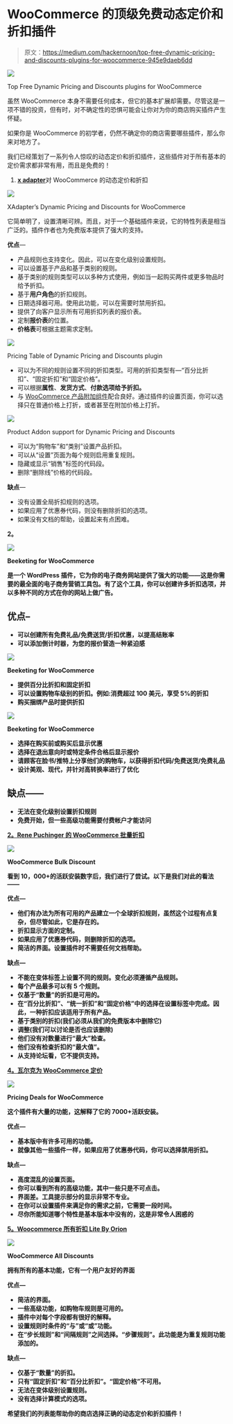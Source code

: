 # WooCommerce 的顶级免费动态定价和折扣插件

> 原文：<https://medium.com/hackernoon/top-free-dynamic-pricing-and-discounts-plugins-for-woocommerce-945e9daeb6dd>

![](img/5bb96d7074d5c93801aa8abbe44e1aa4.png)

Top Free Dynamic Pricing and Discounts plugins for WooCommerce

虽然 WooCommerce 本身不需要任何成本，但它的基本扩展却需要。尽管这是一项不错的投资，但有时，对不确定性的恐惧可能会让你对为你的商店购买插件产生怀疑。

如果你是 WooCommerce 的初学者，仍然不确定你的商店需要哪些插件，那么你来对地方了。

我们已经策划了一系列令人惊叹的动态定价和折扣插件，这些插件对于所有基本的定价需求都非常有用，而且是免费的！

1.  [**x adapter**](https://wordpress.org/plugins/dynamic-pricing-and-discounts-for-woocommerce-basic-version/)对 WooCommerce 的动态定价和折扣

![](img/22912158d057b5851d803c44aa2867a8.png)

XAdapter’s Dynamic Pricing and Discounts for WooCommerce

它简单明了，设置清晰可辨。而且，对于一个基础插件来说，它的特性列表是相当广泛的。插件作者也为免费版本提供了强大的支持。

**优点**—

*   产品规则也支持变化。因此，可以在变化级别设置规则。
*   可以设置基于产品和基于类别的规则。
*   基于类别的规则类型可以以多种方式使用，例如当一起购买两件或更多物品时给予折扣。
*   基于**用户角色**的折扣规则。
*   日期选择器可用。使用此功能，可以在需要时禁用折扣。
*   提供了向客户显示所有可用折扣列表的报价表。
*   定制**报价表**的位置。
*   **价格表**可根据主题需求定制。

![](img/d0b5b7eac9aac033388df4238f3278b9.png)

Pricing Table of Dynamic Pricing and Discounts plugin

*   可以为不同的规则设置不同的折扣类型。可用的折扣类型有—“百分比折扣”、“固定折扣”和“固定价格”。
*   可以根据**属性**、**发货方式**、**付款选项给予折扣。**
*   与 [WooCommerce 产品附加组件](https://woocommerce.com/products/product-add-ons/)配合良好。通过插件的设置页面，你可以选择只在普通价格上打折，或者甚至在附加价格上打折。

![](img/e3e7a869a86ff65258a09b9d0fb565ee.png)

Product Addon support for Dynamic Pricing and Discounts

*   可以为“购物车”和“类别”设置产品折扣。
*   可以从“设置”页面为每个规则启用重复规则。
*   隐藏或显示“销售”标签的代码段。
*   删除“删除线”价格的代码段。

**缺点**—

*   没有设置全局折扣规则的选项。
*   如果应用了优惠券代码，则没有删除折扣的选项。
*   如果没有文档的帮助，设置起来有点困难。

**2。**[](https://beeketing.com/beeketing-for-woocommerce)

**![](img/879e0a4a315a2d437a1f2e9d134b8619.png)**

**Beeketing for WooCommerce**

**是一个 WordPress 插件，它为你的电子商务网站提供了强大的功能——这是你需要的最全面的电子商务营销工具包。有了这个工具，你可以创建许多折扣选项，并以多种不同的方式在你的网站上做广告。**

## **优点–**

*   **可以创建所有免费礼品/免费送货/折扣优惠，以提高结账率**
*   **可以添加倒计时器，为您的报价营造一种紧迫感**

**![](img/3ce05baff36fcbae42ae44af2d602d2c.png)**

**Beeketing for WooCommerce**

*   **提供百分比折扣和固定折扣**
*   **可以设置购物车级别的折扣。例如:消费超过 100 美元，享受 5%的折扣**
*   **购买捆绑产品时提供折扣**

**![](img/7655a8c96954ba9e1995321549faee39.png)**

**Beeketing for WooCommerce**

*   **选择在购买前或购买后显示优惠**
*   **选择在退出意向时或特定条件合格后显示报价**
*   **请顾客在脸书/推特上分享他们的购物车，以获得折扣代码/免费送货/免费礼品**
*   **设计美观、现代，并针对高转换率进行了优化**

## **缺点——**

*   **无法在变化级别设置折扣规则**
*   **免费开始，但一些高级功能需要付费帐户才能访问**

**[**2。Rene Puchinger 的 WooCommerce 批量折扣**](https://wordpress.org/plugins/woocommerce-bulk-discount/)**

**![](img/ef546f31674b26cac66a9408535a97be.png)**

**WooCommerce Bulk Discount**

**看到 10，000+的活跃安装数字后，我们进行了尝试。以下是我们对此的看法——**

****优点**—**

*   **他们有办法为所有可用的产品建立一个全球折扣规则，虽然这个过程有点复杂，但尽管如此，它是存在的。**
*   **折扣显示方面的定制。**
*   **如果应用了优惠券代码，则删除折扣的选项。**
*   **简洁的界面。设置插件时不需要任何文档帮助。**

****缺点**—**

*   **不能在变体标签上设置不同的规则。变化必须遵循产品规则。**
*   **每个产品最多可以有 5 个规则。**
*   **仅基于“数量”的折扣是可用的。**
*   **在“百分比折扣”、“统一折扣”和“固定价格”中的选择在设置标签中完成。因此，一种折扣应该适用于所有产品。**
*   **基于类别的折扣(我们必须从我们的免费版本中删除它)**
*   **调整(我们可以讨论是否也应该删除)**
*   **他们没有对数量进行“最大”检查。**
*   **他们没有检查折扣的“最大值”。**
*   **从支持论坛看，它不提供支持。**

**[**4。瓦尔克为 WooCommerce 定价**](https://wordpress.org/plugins/pricing-deals-for-woocommerce/)**

**![](img/c5fdde81f030734a0d34ff7a70c64308.png)**

**Pricing Deals for WooCommerce**

**这个插件有大量的功能，这解释了它的 7000+活跃安装。**

****优点**—**

*   **基本版中有许多可用的功能。**
*   **就像其他一些插件一样，如果应用了优惠券代码，你可以选择禁用折扣。**

****缺点**—**

*   **高度混乱的设置页面。**
*   **你可以看到所有的高级功能，其中一些只是不可点击。**
*   **界面差。工具提示部分的显示非常不专业。**
*   **在你可以设置插件来满足你的需求之前，它需要一段时间。**
*   **尽你所能知道哪个特性是基本版本中没有的，这是非常令人困惑的**

**[**5。Woocommerce 所有折扣 Lite By Orion**](https://wordpress.org/plugins/woo-advanced-discounts/)**

**![](img/d305aeddca841f39399edb9fabb467fa.png)**

**WooCommerce All Discounts**

**拥有所有的基本功能，它有一个用户友好的界面**

****优点**—**

*   **简洁的界面。**
*   **一些高级功能，如购物车规则是可用的。**
*   **插件中对每个字段都有很好的解释。**
*   **设置规则时条件的“与”或“或”功能。**
*   **在“步长规则”和“间隔规则”之间选择。“步骤规则”。此功能是为重复规则功能添加的。**

****缺点**—**

*   **仅基于“数量”的折扣。**
*   **只有“固定折扣”和“百分比折扣”。“固定价格”不可用。**
*   **无法在变体级别设置规则。**
*   **没有选择计算模式的选项。**

**希望我们的列表能帮助你的商店选择正确的动态定价和折扣插件！**